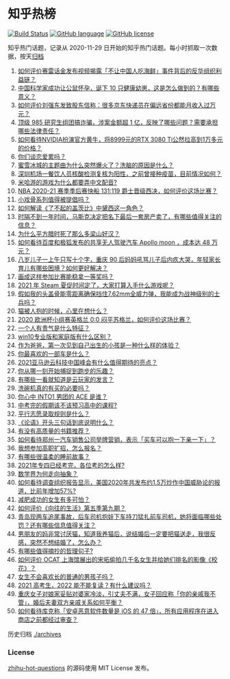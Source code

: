 # 知乎热榜
[![Build Status](https://github.com/ToWeLong/zhihu-hot-questions/workflows/CI/badge.svg)](https://github.com/ToWeLong/zhihu-hot-questions/actions)
[![GitHub language](https://img.shields.io/badge/language-golang-orange.svg)](https://golang.org/)
[![GitHub license](https://img.shields.io/github/license/ToWeLong/zhihu-hot-questions)](https://github.com/ToWeLong/zhihu-hot-questions/blob/main/LICENSE)

知乎热门话题，记录从 2020-11-29 日开始的知乎热门话题。每小时抓取一次数据，按天[归档](./archives)

<!-- BEGIN -->

1. [如何评价赛雷话金发布视频揭露「不让中国人吃海鲜」事件背后的反华组织利益链？](https://www.zhihu.com/question/465827983)
1. [中国科学家成功让公鼠怀孕，诞下 10 只健康幼崽，这是怎么做到的？有哪些意义？](https://www.zhihu.com/question/465862552)
1. [如何评价刘强东发致股东信称：很多京东快递员在偏远省份都能月收入过万元？](https://www.zhihu.com/question/465738678)
1. [顶级 985 研究生组团搞诈骗，涉案金额超 1 亿，反映了哪些问题？需要承担哪些法律责任？](https://www.zhihu.com/question/465557339)
1. [如何看待NVIDIA扮演官方黄牛，将8999元的RTX 3080 Ti公然拉高到1万多元的价格？](https://www.zhihu.com/question/465351692)
1. [你们谈恋爱累吗？](https://www.zhihu.com/question/399471584)
1. [蜜雪冰城的主题曲为什么突然爆火了？洗脑的原因是什么？](https://www.zhihu.com/question/464996660)
1. [深圳机场一餐饮人员核酸检测复核为阳性，之前曾接种疫苗，目前情况如何？](https://www.zhihu.com/question/465742318)
1. [米哈游的游戏为什么都要弄中文配音?](https://www.zhihu.com/question/464834809)
1. [NBA 2020-21 赛季季后赛快船 131:119 爵士晋级西决，如何评价这场比赛？](https://www.zhihu.com/question/465889198)
1. [小戏骨系列值得被提倡吗？](https://www.zhihu.com/question/354286546)
1. [如何解读《了不起的盖茨比》中黛西这一角色？](https://www.zhihu.com/question/464349748)
1. [时隔不到一年时间，马斯克决定把名下最后一套房产卖了，有哪些值得关注的信息？](https://www.zhihu.com/question/465124442)
1. [为什么平方腊时死了那么多梁山好汉？](https://www.zhihu.com/question/459476694)
1. [如何看待百度和极狐发布的共享无人驾驶汽车 Apollo moon ，成本达 48 万元？](https://www.zhihu.com/question/465491193)
1. [八岁儿子一上午只写十个字，重庆 90 后妈妈吼骂儿子后内疚大哭，年轻家长育儿有哪些困境？如何更好解决？](https://www.zhihu.com/question/465723069)
1. [画成这样参加比赛能稳拿一等奖吗？](https://www.zhihu.com/question/460339045)
1. [2021 年 Steam 夏促时间定了，大家打算入手什么游戏呢？](https://www.zhihu.com/question/456973633)
1. [假如我的头盖骨能零距离确保挡住7.62mm全威力弹，我能成为战神级别的士兵吗？](https://www.zhihu.com/question/444459120)
1. [猫被人抱的时候，心里在想什么？](https://www.zhihu.com/question/463390158)
1. [2020 欧洲杯小组赛英格兰 0:0 闷平苏格兰，如何评价这场比赛？](https://www.zhihu.com/question/465869044)
1. [一个人有贵气是什么特征？](https://www.zhihu.com/question/61071183)
1. [win10专业版和家庭版有什么区别？](https://www.zhihu.com/question/51633999)
1. [作为爸爸，第一次见到自己出生的小孩是一种什么样的体验？](https://www.zhihu.com/question/352453251)
1. [你最喜欢的一部车是什么？](https://www.zhihu.com/question/433083128)
1. [2021亚马逊云科技中国峰会有什么值得期待的亮点？](https://www.zhihu.com/question/465722407)
1. [你从哪一刻开始捕捉到跑步的乐趣？](https://www.zhihu.com/question/465706482)
1. [有哪些一看就知道是云玩家的发言？](https://www.zhihu.com/question/458895664)
1. [洗碗机真的有买的必要吗？](https://www.zhihu.com/question/460686191)
1. [你心中 INTO1 男团的 ACE 是谁？](https://www.zhihu.com/question/457313739)
1. [中考完的假期该不该预习高中的课程?](https://www.zhihu.com/question/465192310)
1. [平行志愿录取规则是什么？](https://www.zhihu.com/question/329519343)
1. [《论语》开头三句话到底说明什么？](https://www.zhihu.com/question/458542584)
1. [有没有高质量的书籍推荐？](https://www.zhihu.com/question/458685685)
1. [如何看待郑州一汽车销售公司举牌营销，表示「买车可以抱一下亲一下」？](https://www.zhihu.com/question/465898157)
1. [我想参加高职扩招，怎么报名？](https://www.zhihu.com/question/458784955)
1. [有哪些很温柔的睡前故事？](https://www.zhihu.com/question/412080562)
1. [2021年专四已经考完，各位考的怎么样?](https://www.zhihu.com/question/465911645)
1. [数学界为何走向抽象？](https://www.zhihu.com/question/389083941)
1. [如何看待调查组织报告显示，美国2020年共发布约1.5万炒作中国威胁论的报道，比前年增加57%?](https://www.zhihu.com/question/465877952)
1. [减肥成功的女生有多可怕？](https://www.zhihu.com/question/286406704)
1. [如何评价《向往的生活》第五季第九期？](https://www.zhihu.com/question/465821181)
1. [青岛现两车追尾事故，后车司机抱娃下车持刀猛扎前车司机，她将面临哪些处罚？还有哪些信息值得关注？](https://www.zhihu.com/question/465539331)
1. [男朋友的妈非常讨厌猫，知道我养猫后，说结婚后一定要把猫送走，我很反感，突然不想结婚了，怎么办？](https://www.zhihu.com/question/458232041)
1. [有哪些值得摘抄的哲理句子?](https://www.zhihu.com/question/431469321)
1. [如何评价 OCAT 上海馆展出的宋拓偷拍几千名女生并给她们排名的影像《校花》？](https://www.zhihu.com/question/464804506)
1. [女生不会喜欢长的普通的男孩子吗？](https://www.zhihu.com/question/463537285)
1. [2021 高考生，2022 能不能复读？有什么建议吗？](https://www.zhihu.com/question/406923647)
1. [重庆女子对娘家妥贴对婆家冷淡，引丈夫不满，女子回应称「你的亲戚我不管」，婚后夫妻双方亲戚关系如何平衡？](https://www.zhihu.com/question/465303509)
1. [如何看待库克称「安卓恶意软件数量是 iOS 的 47 倍」，所有应用程序在进入商店之前都经过审查？](https://www.zhihu.com/question/465597634)

<!-- END -->

历史归档 [./archives](./archives)


### License
[zhihu-hot-questions](https://github.com/towelong/zhihu-hot-questions) 的源码使用 MIT License 发布。